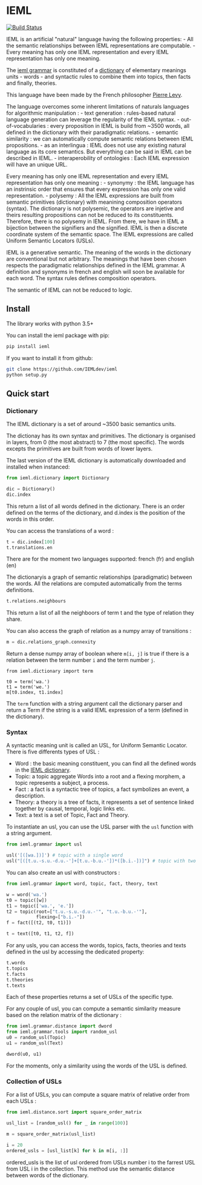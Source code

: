 # IEML
[![Build Status](https://travis-ci.org/IEMLdev/ieml.svg?branch=master)](https://travis-ci.org/IEMLdev/ieml)

IEML is an artificial "natural" language having the following properties:
    - All the semantic relationships between IEML representations are computable.
    - Every meaning has only one IEML representation and every IEML representation has only one meaning.

The [ieml grammar](https://pierrelevyblog.files.wordpress.com/2014/01/00-grammaire-ieml1.pdf "IEML grammar") is constituted of a [dictionary](https://intlekt.io/?comments=I%3A "IEML dictionary") of elementary meanings units - words - and syntactic rules to combine them into topics, then facts and finally, theories.

This language have been made by the French philosopher [Pierre Levy](https://en.wikipedia.org/wiki/Pierre_L%C3%A9vy).

The language overcomes some inherent limitations of naturals languages for algorithmic manipulation :
    - text generation : rules-based natural language generation can leverage the regularity of the IEML syntax.
    - out-of-vocabularies : every proposition in IEML is build from ~3500 words, all defined in the dictionary with their paradigmatic relations.
    - semantic similarity : we can automatically compute semantic relations between IEML propositions.
    - as an interlingua : IEML does not use any existing natural language as its core semantics. But everything can be said in IEML can be described in IEML.
    - interaperobility of ontologies : Each IEML expression will have an unique URL.

Every meaning has only one IEML representation and every IEML representation has only one meaning :
    - synonymy : the IEML language has an instrinsic order that ensures that every expression has only one valid representation.
    - polysemy : All the IEML expressions are built from semantic primitives (dictionary) with meanining composition operators (syntax). The dictionary is not polysemic, the operators are injetive and theirs resulting propositions can not be reduced to its constituents. Therefore, there is no polysemy in IEML.
From there, we have in IEML a bijection between the signifiers and the signified.
IEML is then a discrete coordinate system of the semantic space. The IEML expressions are called Uniform Semantic Locators (USLs).

IEML is a generative semantic.
The meaning of the words in the dictionary are conventional but not arbitrary. The meanings that have been chosen respects the paradigmatic relationships defined in the IEML grammar. A definition and synonyms in french and english will soon be available for each word.
The syntax rules defines composition operators.

The semantic of IEML can not be reduced to logic.

## Install

The library works with python 3.5+

You can install the ieml package with pip:
```bash
pip install ieml
```
If you want to install it from github:
```bash
git clone https://github.com/IEMLdev/ieml
python setup.py
```
## Quick start

### Dictionary

The IEML dictionary is a set of around ~3500 basic semantics units. 

The dictionay has its own syntax and primitives. The dictionary is organised in layers, from 0 (the most abstract) to 7 (the most specific). The words excepts the primitives are built from words of lower layers.  

The last version of the IEML dictionary is automatically downloaded and installed when instanced:
```python
from ieml.dictionary import Dictionary

dic = Dictionary()
dic.index
```
This return a list of all words defined in the dictionary.
There is an order defined on the terms of the dictionary, and d.index is the position of the words in this order.

You can access the translations of a word :
 ```python
t = dic.index[100]
t.translations.en
```
There are for the moment two languages supported: french (fr) and english (en)

The dictionaryis a graph of semantic relationships (paradigmatic) between the words.
All the relations are computed automatically from the terms definitions.
```python
t.relations.neighbours
```
This return a list of all the neighboors of term t and the type of relation they share.

You can also access the graph of relation as a numpy array of transitions :
```python
m = dic.relations_graph.connexity
```
Return a dense numpy array of boolean where `m[i, j]` is true if there is a relation 
between the term number `i` and the term number `j`.
```
from ieml.dictionary import term

t0 = term('wa.')
t1 = term('we.')
m[t0.index, t1.index]
```

The `term` function with a string argument call the dictionary parser and
return a Term if the string is a valid IEML expression of a term (defined in the dictionary).


### Syntax

A syntactic meaning unit is called an USL, for Uniform Semantic Locator. 
There is five differents types of USL :
 - Word : the basic meaning constituent, you can find all the defined words in the [IEML dictionary](https://dictionary.ieml.io).  
 - Topic: a topic aggregate Words into a root and a flexing morphem, a topic represents a subject, a process. 
 - Fact : a fact is a syntactic tree of topics, a fact symbolizes an event, a description.
 - Theory: a theory is a tree of facts, it represents a set of sentence linked together by causal, temporal, logic links etc. 
 - Text: a text is a set of Topic, Fact and Theory.

To instantiate an usl, you can use the USL parser with the `usl` function
with a string argument.

```python
from ieml.grammar import usl

usl('[([wa.])]') # topic with a single word
usl("[([t.u.-s.u.-d.u.-']+[t.u.-b.u.-'])*([b.i.-])]") # topic with two words in his root morphem and one in flexing 
```

You can also create an usl with constructors :
```python
from ieml.grammar import word, topic, fact, theory, text

w = word('wa.')
t0 = topic([w])
t1 = topic(['wa.', 'e.'])
t2 = topic(root=["t.u.-s.u.-d.u.-'", "t.u.-b.u.-'"], 
           flexing=["b.i.-"])
f = fact([(t2, t0, t1)])

t = text([t0, t1, t2, f])
```

For any usls, you can access the words, topics, facts, theories and texts defined 
in the usl by accessing the dedicated property:

```python
t.words
t.topics
t.facts
t.theories
t.texts
```
Each of these properties returns a set of USLs of the specific type.

For any couple of usl, you can compute a semantic similarity measure based on the 
relation matrix of the dictionary :
```python
from ieml.grammar.distance import dword
from ieml.grammar.tools import random_usl
u0 = random_usl(Topic)
u1 = random_usl(Text)

dword(u0, u1)
```

For the moments, only a similarity using the words of the USL is defined.

### Collection of USLs
For a list of USLs, you can compute a square matrix of relative order from each USLs :
```python
from ieml.distance.sort import square_order_matrix

usl_list = [random_usl() for _ in range(100)]

m = square_order_matrix(usl_list)

i = 20
ordered_usls = [usl_list[k] for k in m[i, :]]
```
ordered_usls is the list of usl ordered from USLs number i to the farrest USL from USL i in the collection.
This method use the semantic distance between words of the dictionary.

 
 
